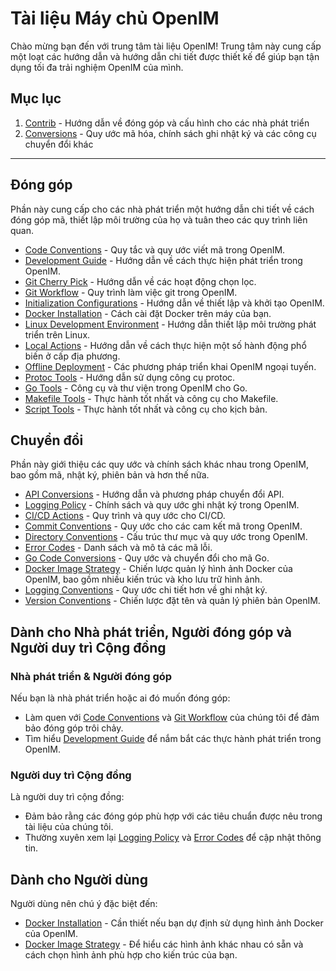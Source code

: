 # Tài liệu Máy chủ OpenIM

Chào mừng bạn đến với trung tâm tài liệu OpenIM! Trung tâm này cung cấp một loạt các hướng dẫn và hướng dẫn chi tiết được thiết kế để giúp bạn tận dụng tối đa trải nghiệm OpenIM của mình.

## Mục lục

1. [Contrib](https://github.com/openimsdk/open-im-server/blob/main/docs/contrib) - Hướng dẫn về đóng góp và cấu hình cho các nhà phát triển
2. [Conversions](https://github.com/openimsdk/open-im-server/blob/main/docs/contrib) - Quy ước mã hóa, chính sách ghi nhật ký và các công cụ chuyển đổi khác

------

## Đóng góp

Phần này cung cấp cho các nhà phát triển một hướng dẫn chi tiết về cách đóng góp mã, thiết lập môi trường của họ và tuân theo các quy trình liên quan.

- [Code Conventions](https://github.com/openimsdk/open-im-server/blob/main/docs/contrib/code-conventions.md) - Quy tắc và quy ước viết mã trong OpenIM.
- [Development Guide](https://github.com/openimsdk/open-im-server/blob/main/docs/contrib/development.md) - Hướng dẫn về cách thực hiện phát triển trong OpenIM.
- [Git Cherry Pick](https://github.com/openimsdk/open-im-server/blob/main/docs/contrib/gitcherry-pick.md) - Hướng dẫn về các hoạt động chọn lọc.
- [Git Workflow](https://github.com/openimsdk/open-im-server/blob/main/docs/contrib/git-workflow.md) - Quy trình làm việc git trong OpenIM.
- [Initialization Configurations](https://github.com/openimsdk/open-im-server/blob/main/docs/contrib/init-config.md) - Hướng dẫn về thiết lập và khởi tạo OpenIM.
- [Docker Installation](https://github.com/openimsdk/open-im-server/blob/main/docs/contrib/install-docker.md) - Cách cài đặt Docker trên máy của bạn.
- [Linux Development Environment](https://github.com/openimsdk/open-im-server/blob/main/docs/contrib/linux-development.md) - Hướng dẫn thiết lập môi trường phát triển trên Linux.
- [Local Actions](https://github.com/openimsdk/open-im-server/blob/main/docs/contrib/local-actions.md) - Hướng dẫn về cách thực hiện một số hành động phổ biến ở cấp địa phương.
- [Offline Deployment](https://github.com/openimsdk/open-im-server/blob/main/docs/contrib/offline-deployment.md) - Các phương pháp triển khai OpenIM ngoại tuyến.
- [Protoc Tools](https://github.com/openimsdk/open-im-server/blob/main/docs/contrib/protoc-tools.md) - Hướng dẫn sử dụng công cụ protoc.
- [Go Tools](https://github.com/openimsdk/open-im-server/blob/main/docs/contrib/util-go.md) - Công cụ và thư viện trong OpenIM cho Go.
- [Makefile Tools](https://github.com/openimsdk/open-im-server/blob/main/docs/contrib/util-makefile.md) - Thực hành tốt nhất và công cụ cho Makefile.
- [Script Tools](https://github.com/openimsdk/open-im-server/blob/main/docs/contrib/util-scripts.md) - Thực hành tốt nhất và công cụ cho kịch bản.

## Chuyển đổi

Phần này giới thiệu các quy ước và chính sách khác nhau trong OpenIM, bao gồm mã, nhật ký, phiên bản và hơn thế nữa.

- [API Conversions](https://github.com/openimsdk/open-im-server/blob/main/docs/contrib/api.md) - Hướng dẫn và phương pháp chuyển đổi API.
- [Logging Policy](https://github.com/openimsdk/open-im-server/blob/main/docs/contrib/bash-log.md) - Chính sách và quy ước ghi nhật ký trong OpenIM.
- [CI/CD Actions](https://github.com/openimsdk/open-im-server/blob/main/docs/contrib/cicd-actions.md) - Quy trình và quy ước cho CI/CD.
- [Commit Conventions](https://github.com/openimsdk/open-im-server/blob/main/docs/contrib/commit.md) - Quy ước cho các cam kết mã trong OpenIM.
- [Directory Conventions](https://github.com/openimsdk/open-im-server/blob/main/docs/contrib/directory.md) - Cấu trúc thư mục và quy ước trong OpenIM.
- [Error Codes](https://github.com/openimsdk/open-im-server/blob/main/docs/contrib/error-code.md) - Danh sách và mô tả các mã lỗi.
- [Go Code Conversions](https://github.com/openimsdk/open-im-server/blob/main/docs/contrib/go-code.md) - Quy ước và chuyển đổi cho mã Go.
- [Docker Image Strategy](https://github.com/openimsdk/open-im-server/blob/main/docs/contrib/images.md) - Chiến lược quản lý hình ảnh Docker của OpenIM, bao gồm nhiều kiến trúc và kho lưu trữ hình ảnh.
- [Logging Conventions](https://github.com/openimsdk/open-im-server/blob/main/docs/contrib/logging.md) - Quy ước chi tiết hơn về ghi nhật ký.
- [Version Conventions](https://github.com/openimsdk/open-im-server/blob/main/docs/contrib/version.md) - Chiến lược đặt tên và quản lý phiên bản OpenIM.


## Dành cho Nhà phát triển, Người đóng góp và Người duy trì Cộng đồng

### Nhà phát triển & Người đóng góp

Nếu bạn là nhà phát triển hoặc ai đó muốn đóng góp:

- Làm quen với [Code Conventions](https://github.com/openimsdk/open-im-server/blob/main/docs/contrib/code-conventions.md) và [Git Workflow](https://github.com/openimsdk/open-im-server/blob/main/docs/contrib/git-workflow.md) của chúng tôi để đảm bảo đóng góp trôi chảy.
- Tìm hiểu [Development Guide](https://github.com/openimsdk/open-im-server/blob/main/docs/contrib/development.md) để nắm bắt các thực hành phát triển trong OpenIM.

### Người duy trì Cộng đồng

Là người duy trì cộng đồng:

- Đảm bảo rằng các đóng góp phù hợp với các tiêu chuẩn được nêu trong tài liệu của chúng tôi.
- Thường xuyên xem lại [Logging Policy](https://github.com/openimsdk/open-im-server/blob/main/docs/contrib/bash-log.md) và [Error Codes](https://github.com/openimsdk/open-im-server/blob/main/docs/contrib/error-code.md) để cập nhật thông tin.

## Dành cho Người dùng

Người dùng nên chú ý đặc biệt đến:

- [Docker Installation](https://github.com/openimsdk/open-im-server/blob/main/docs/contrib/install-docker.md) - Cần thiết nếu bạn dự định sử dụng hình ảnh Docker của OpenIM.
- [Docker Image Strategy](https://github.com/openimsdk/open-im-server/blob/main/docs/contrib/images.md) - Để hiểu các hình ảnh khác nhau có sẵn và cách chọn hình ảnh phù hợp cho kiến trúc của bạn.
